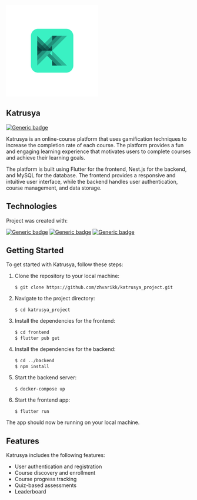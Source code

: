 ![Logo](frontend/images/logo_small.png)
## Katrusya
[![Generic badge](https://img.shields.io/badge/Version-1.0.0-<COLOR>.svg)](https://shields.io/)

Katrusya is an online-course platform that uses gamification techniques to increase the completion rate of each course. The platform provides a fun and engaging learning experience that motivates users to complete courses and achieve their learning goals.

The platform is built using Flutter for the frontend, Nest.js for the backend, and MySQL for the database. The frontend provides a responsive and intuitive user interface, while the backend handles user authentication, course management, and data storage.

## Technologies
Project was created with:

[![Generic badge](https://img.shields.io/badge/Flutter-3.7.7-<COLOR>.svg)](https://shields.io/)
[![Generic badge](https://img.shields.io/badge/Nest.js-9.0.0-<COLOR>.svg)](https://shields.io/)
[![Generic badge](https://img.shields.io/badge/MySql-3.2.0-<COLOR>.svg)](https://shields.io/)

## Getting Started
To get started with Katrusya, follow these steps:

1. Clone the repository to your local machine:
   ```
   $ git clone https://github.com/zhvarikk/katrusya_project.git
   ```
2. Navigate to the project directory:
   ```
   $ cd katrusya_project
   ```
3. Install the dependencies for the frontend:
   ```
   $ cd frontend
   $ flutter pub get
   ```
4. Install the dependencies for the backend:
   ```
   $ cd ../backend
   $ npm install 
   ```
5. Start the backend server:
   ```
   $ docker-compose up
   ```
6. Start the frontend app:
   ```
   $ flutter run
   ```

The app should now be running on your local machine.

## Features
Katrusya includes the following features:
* User authentication and registration
* Course discovery and enrollment
* Course progress tracking
* Quiz-based assessments
* Leaderboard

